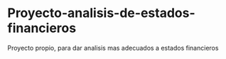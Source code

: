 # Proyecto-analisis-de-estados-financieros
Proyecto propio, para dar analisis mas adecuados a estados financieros
